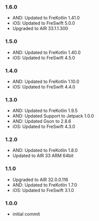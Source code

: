 ### 1.6.0
- AND: Updated to FreKotlin 1.41.0
- iOS: Updated to FreSwift 5.0.0
- Upgraded to AIR 33.1.1.300

### 1.5.0
- AND: Updated to FreKotlin 1.40.0
- iOS: Updated to FreSwift 4.5.0

### 1.4.0
- AND: Updated to FreKotlin 1.10.0
- iOS: Updated to FreSwift 4.4.0

### 1.3.0
- AND: Updated to FreKotlin 1.9.5
- AND: Updated Support to Jetpack 1.0.0
- AND: Updated Gson to 2.8.6
- iOS: Updated to FreSwift 4.3.0

### 1.2.0
- AND: Updated to FreKotlin 1.8.0
- Updated to AIR 33 ARM 64bit

### 1.1.0
- Upgraded to AIR 32.0.0.116
- AND: Updated to FreKotlin 1.7.0
- iOS: Updated to FreSwift 3.1.0

### 1.0.0 
- initial commit
